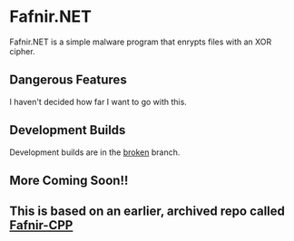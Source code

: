 # Fafnir.NET
Fafnir.NET is a simple malware program that enrypts files with an XOR cipher.

## Dangerous Features
I haven't decided how far I want to go with this.

## Development Builds
Development builds are in the [broken](https://github.com/MechaDragonX/Fafnir.NET/tree/broken) branch.

## More Coming Soon!!

## This is based on an earlier, archived repo called [Fafnir-CPP](https://github.com/MechaDragonX/Fafnir-CPP)